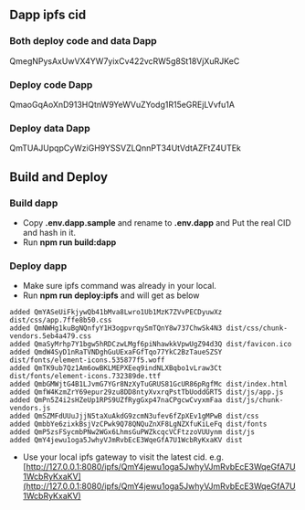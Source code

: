 ## Dapp ipfs cid

### Both deploy code and data Dapp
QmegNPysAxUwVX4YW7yixCv422vcRW5g8St18VjXuRJKeC

### Deploy code Dapp
QmaoGqAoXnD913HQtnW9YeWVuZYodg1R15eGREjLVvfu1A

### Deploy data Dapp
QmTUAJUpqpCyWziGH9YSSVZLQnnPT34UtVdtAZFtZ4UTEk



## Build and Deploy

### Build dapp
* Copy **.env.dapp.sample** and rename to **.env.dapp** and Put the real CID and hash in it.
* Run **npm run build:dapp**

### Deploy dapp
* Make sure ipfs command was already in your local.
* Run **npm run deploy:ipfs** and will get as below

```
added QmYASeUiFkjywQb41bMva8Lwro1Ub1MzK7ZVvPECDyuwXz dist/css/app.7ffe8b50.css
added QmNWHg1kuBgNQnfyY1H3ogpvrqySmTQnY8w737ChwSk4N3 dist/css/chunk-vendors.5eb4a479.css
added QmaSyMrhp7Y1bgw5hRDCzwLMgf6piNhawkkVpwUgZ94d3Q dist/favicon.ico
added QmdW4SyD1nRaTVNDghGuUExaFGfTqo77YkC2BzTaueSZSY dist/fonts/element-icons.535877f5.woff
added QmTK9ub7Qz1Am6owBKLMEPXEeq9indNLXBqbo1vLraw3Ct dist/fonts/element-icons.732389de.ttf
added QmbGMWjtG4B1LJvmG7YGr8NzXyTuGRUS81GcUR86pRgfMc dist/index.html
added QmfW4KzmZrY69epur29zu8DD8ntyXvxrqPstTbUoddGRT5 dist/js/app.js
added QmPn5Z4i2sHZeUp1RPS9UZfRygGxp47naCPgcwCvyxmFaa dist/js/chunk-vendors.js
added QmSZMFdUUuJjjN5taXuAkdG9zcmN3ufev6fZpXEv1gMPwB dist/css
added QmbbYe6zixkBsjVzCPwk9Q78QNQuZnXF8LgNZXfuKiLeFq dist/fonts
added QmP5zsFSycmbPNw2WGx6LhmsGuPWZkcqcVCFtzzoVUUynm dist/js
added QmY4jewu1oga5JwhyVJmRvbEcE3WqeGfA7U1WcbRyKxaKV dist
```

* Use your local ipfs gateway to visit the latest cid.
e.g. [http://127.0.0.1:8080/ipfs/QmY4jewu1oga5JwhyVJmRvbEcE3WqeGfA7U1WcbRyKxaKV](http://127.0.0.1:8080/ipfs/QmY4jewu1oga5JwhyVJmRvbEcE3WqeGfA7U1WcbRyKxaKV)